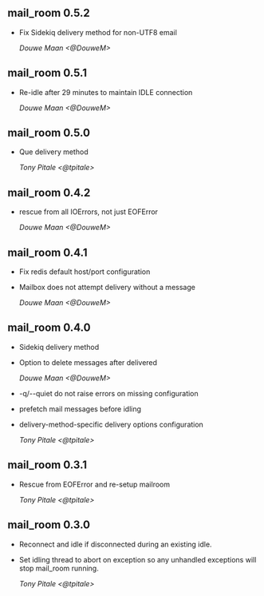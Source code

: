 ## mail_room 0.5.2 ##

* Fix Sidekiq delivery method for non-UTF8 email

    *Douwe Maan <@DouweM>*

## mail_room 0.5.1 ##

* Re-idle after 29 minutes to maintain IDLE connection

    *Douwe Maan <@DouweM>*

## mail_room 0.5.0 ##

* Que delivery method

    *Tony Pitale <@tpitale>*

## mail_room 0.4.2 ##

* rescue from all IOErrors, not just EOFError

    *Douwe Maan <@DouweM>*

## mail_room 0.4.1 ##

* Fix redis default host/port configuration
* Mailbox does not attempt delivery without a message

    *Douwe Maan <@DouweM>*

## mail_room 0.4.0 ##

* Sidekiq delivery method
* Option to delete messages after delivered

    *Douwe Maan <@DouweM>*

* -q/--quiet do not raise errors on missing configuration
* prefetch mail messages before idling
* delivery-method-specific delivery options configuration

    *Tony Pitale <@tpitale>*

## mail_room 0.3.1 ##

* Rescue from EOFError and re-setup mailroom

    *Tony Pitale <@tpitale>*

## mail_room 0.3.0 ##

*   Reconnect and idle if disconnected during an existing idle.
*   Set idling thread to abort on exception so any unhandled exceptions will stop mail_room running.

    *Tony Pitale <@tpitale>*
